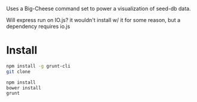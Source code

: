 Uses a Big-Cheese command set to power a visualization of seed-db data.

Will express run on IO.js? it wouldn't install w/ it for some reason, but a dependency requires io.js




# Install

```sh
npm install -g grunt-cli
git clone

npm install
bower install
grunt
```
